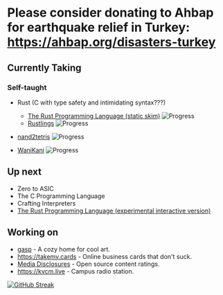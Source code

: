 # Please consider donating to Ahbap for earthquake relief in Turkey: https://ahbap.org/disasters-turkey

## Currently Taking
### Self-taught
 - Rust (C with type safety and intimidating syntax???)
   - [The Rust Programming Language (static skim)](https://doc.rust-lang.org/book) ![Progress](https://progress-bar.dev/11/) <!-- 493 pages total -->
   - [Rustlings](https://github.com/rust-lang/rustlings) ![Progress](https://progress-bar.dev/0/)
   
 - [nand2tetris](https://nand2tetris.org) ![Progress](https://progress-bar.dev/50/)
 - [WaniKani](https://wanikani.com) ![Progress](https://progress-bar.dev/5/)
<!--- Calculation info:
WaniKani has 9060 items total.
K&R has 189 pages excl. appendicies.
-->

## Up next
 - Zero to ASIC
 - The C Programming Language
 - Crafting Interpreters
 - [The Rust Programming Language (experimental interactive version)](https://rust-book.cs.brown.edu/)

## Working on
 - [gasp](https://gasp.ink) - A cozy home for cool art.
 - https://takemy.cards - Online business cards that don't suck.
 - [Media Disclosures](https://disclosures.media) - Open source content ratings.
 - https://kvcm.live - Campus radio station.

[![GitHub Streak](https://github-readme-streak-stats.herokuapp.com?user=oofdere)](https://git.io/streak-stats)
